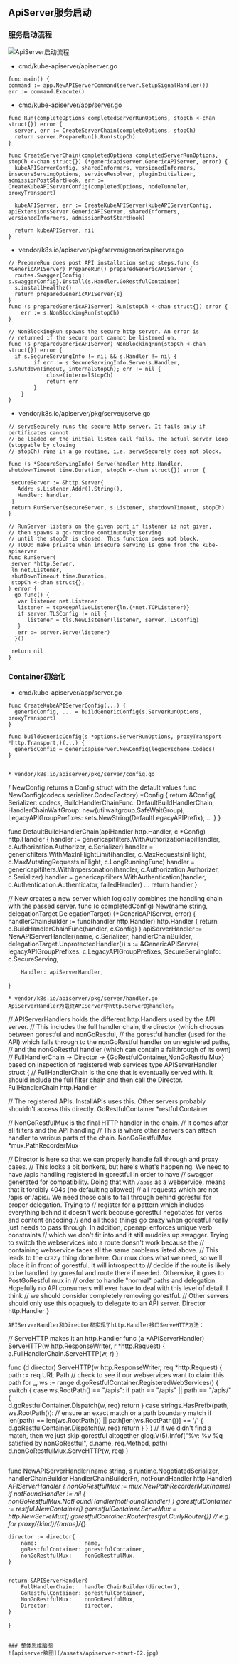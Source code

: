 ## ApiServer服务启动
### 服务启动流程
![ApiServer启动流程](/assets/apiserver-start-01.jpg)
* cmd/kube-apiserver/apiserver.go
```
func main() {
command := app.NewAPIServerCommand(server.SetupSignalHandler())
err := command.Execute()
```
* cmd/kube-apiserver/app/server.go

```
func Run(completeOptions completedServerRunOptions, stopCh <-chan struct{}) error {
  server, err := CreateServerChain(completeOptions, stopCh)
  return server.PrepareRun().Run(stopCh)
}

func CreateServerChain(completedOptions completedServerRunOptions, stopCh <-chan struct{}) (*genericapiserver.GenericAPIServer, error) {
  kubeAPIServerConfig, sharedInformers, versionedInformers, insecureServingOptions, serviceResolver, pluginInitializer, admissionPostStartHook, err := CreateKubeAPIServerConfig(completedOptions, nodeTunneler, proxyTransport)

  kubeAPIServer, err := CreateKubeAPIServer(kubeAPIServerConfig, apiExtensionsServer.GenericAPIServer, sharedInformers, versionedInformers, admissionPostStartHook)

  return kubeAPIServer, nil
}
```
* vendor/k8s.io/apiserver/pkg/server/genericapiserver.go

```
// PrepareRun does post API installation setup steps.func (s *GenericAPIServer) PrepareRun() preparedGenericAPIServer {
  routes.Swagger{Config: s.swaggerConfig}.Install(s.Handler.GoRestfulContainer)
  s.installHealthz()
  return preparedGenericAPIServer{s}
}
func (s preparedGenericAPIServer) Run(stopCh <-chan struct{}) error {
	err := s.NonBlockingRun(stopCh)
}

// NonBlockingRun spawns the secure http server. An error is
// returned if the secure port cannot be listened on.
func (s preparedGenericAPIServer) NonBlockingRun(stopCh <-chan struct{}) error {
  if s.SecureServingInfo != nil && s.Handler != nil {
		if err := s.SecureServingInfo.Serve(s.Handler, s.ShutdownTimeout, internalStopCh); err != nil {
			close(internalStopCh)
			return err
		}
	}
}
```
* vendor/k8s.io/apiserver/pkg/server/serve.go

```
// serveSecurely runs the secure http server. It fails only if certificates cannot
// be loaded or the initial listen call fails. The actual server loop (stoppable by closing
// stopCh) runs in a go routine, i.e. serveSecurely does not block.

func (s *SecureServingInfo) Serve(handler http.Handler, shutdownTimeout time.Duration, stopCh <-chan struct{}) error {

 secureServer := &http.Server{
   Addr: s.Listener.Addr().String(),
   Handler: handler,
 }
 return RunServer(secureServer, s.Listener, shutdownTimeout, stopCh)
}

// RunServer listens on the given port if listener is not given,
// then spawns a go-routine continuously serving
// until the stopCh is closed. This function does not block.
// TODO: make private when insecure serving is gone from the kube-apiserver
func RunServer(
 server *http.Server,
 ln net.Listener,
 shutDownTimeout time.Duration,
 stopCh <-chan struct{},
) error {
  go func() {
   var listener net.Listener
   listener = tcpKeepAliveListener{ln.(*net.TCPListener)}
   if server.TLSConfig != nil {
      listener = tls.NewListener(listener, server.TLSConfig)
   }
   err := server.Serve(listener)
  }()

 return nil
}

```

### Container初始化
* cmd/kube-apiserver/app/server.go
```
func CreateKubeAPIServerConfig(...) {
  genericConfig, ... = buildGenericConfig(s.ServerRunOptions, proxyTransport)
}

func buildGenericConfig(s *options.ServerRunOptions, proxyTransport *http.Transport,)(...) {
  genericConfig = genericapiserver.NewConfig(legacyscheme.Codecs)
}


* vendor/k8s.io/apiserver/pkg/server/config.go

```
/ NewConfig returns a Config struct with the default values
func NewConfig(codecs serializer.CodecFactory) *Config {
 return &Config{
 Serializer: codecs,
 BuildHandlerChainFunc: DefaultBuildHandlerChain,
 HandlerChainWaitGroup: new(utilwaitgroup.SafeWaitGroup),
 LegacyAPIGroupPrefixes: sets.NewString(DefaultLegacyAPIPrefix),
 ... 
 }
}

func DefaultBuildHandlerChain(apiHandler http.Handler, c *Config) http.Handler {
 handler := genericapifilters.WithAuthorization(apiHandler, c.Authorization.Authorizer, c.Serializer)
 handler = genericfilters.WithMaxInFlightLimit(handler, c.MaxRequestsInFlight, c.MaxMutatingRequestsInFlight, c.LongRunningFunc)
 handler = genericapifilters.WithImpersonation(handler, c.Authorization.Authorizer, c.Serializer)
  handler = genericapifilters.WithAuthentication(handler, c.Authentication.Authenticator, failedHandler)
 ... 
 return handler
}



// New creates a new server which logically combines the handling chain with the passed server.
func (c completedConfig) New(name string, delegationTarget DelegationTarget) (*GenericAPIServer, error) {
  handlerChainBuilder := func(handler http.Handler) http.Handler {
		return c.BuildHandlerChainFunc(handler, c.Config)
  }
  apiServerHandler := NewAPIServerHandler(name, c.Serializer, handlerChainBuilder, delegationTarget.UnprotectedHandler())
  s := &GenericAPIServer{
		legacyAPIGroupPrefixes: c.LegacyAPIGroupPrefixes,
		SecureServingInfo: c.SecureServing,

		Handler: apiServerHandler,
   }
```
* vendor/k8s.io/apiserver/pkg/server/handler.go
ApiServerHandler为最终APIServer中http.Server的handler。

```
// APIServerHandlers holds the different http.Handlers used by the API server.
// This includes the full handler chain, the director (which chooses between gorestful and nonGoRestful,
// the gorestful handler (used for the API) which falls through to the nonGoRestful handler on unregistered paths,
// and the nonGoRestful handler (which can contain a fallthrough of its own)
// FullHandlerChain -> Director -> {GoRestfulContainer,NonGoRestfulMux} based on inspection of registered web services
type APIServerHandler struct {
 // FullHandlerChain is the one that is eventually served with. It should include the full filter chain and then call the Director.
 FullHandlerChain http.Handler

 // The registered APIs. InstallAPIs uses this. Other servers probably shouldn't access this directly.
 GoRestfulContainer *restful.Container

 // NonGoRestfulMux is the final HTTP handler in the chain.
 // It comes after all filters and the API handling
 // This is where other servers can attach handler to various parts of the chain.
 NonGoRestfulMux *mux.PathRecorderMux

 // Director is here so that we can properly handle fall through and proxy cases.
 // This looks a bit bonkers, but here's what's happening. We need to have /apis handling registered in gorestful in order to have
 // swagger generated for compatibility. Doing that with `/apis` as a webservice, means that it forcibly 404s (no defaulting allowed)
 // all requests which are not /apis or /apis/. We need those calls to fall through behind goresful for proper delegation. Trying to
 // register for a pattern which includes everything behind it doesn't work because gorestful negotiates for verbs and content encoding
 // and all those things go crazy when gorestful really just needs to pass through. In addition, openapi enforces unique verb constraints
 // which we don't fit into and it still muddies up swagger. Trying to switch the webservices into a route doesn't work because the
 // containing webservice faces all the same problems listed above. 
// This leads to the crazy thing done here. Our mux does what we need, so we'll place it in front of gorestful. It will introspect to
 // decide if the route is likely to be handled by goresful and route there if needed. Otherwise, it goes to PostGoRestful mux in
 // order to handle "normal" paths and delegation. Hopefully no API consumers will ever have to deal with this level of detail. I think
 // we should consider completely removing gorestful.
 // Other servers should only use this opaquely to delegate to an API server.
 Director http.Handler
}

```
APIServerHandler和Director都实现了http.Handler接口ServeHTTP方法：
```
// ServeHTTP makes it an http.Handler
func (a *APIServerHandler) ServeHTTP(w http.ResponseWriter, r *http.Request) {
 a.FullHandlerChain.ServeHTTP(w, r)
}

func (d director) ServeHTTP(w http.ResponseWriter, req *http.Request) {
 path := req.URL.Path
 // check to see if our webservices want to claim this path
 for _, ws := range d.goRestfulContainer.RegisteredWebServices() {
 switch {
   case ws.RootPath() == "/apis":
        if path == "/apis" || path == "/apis/" {  
             d.goRestfulContainer.Dispatch(w, req) 
 	     return
 	} 
   case strings.HasPrefix(path, ws.RootPath()):
 // ensure an exact match or a path boundary match
      if len(path) == len(ws.RootPath()) || path[len(ws.RootPath())] == '/' {
             d.goRestfulContainer.Dispatch(w, req)
             return
      }
  }
 } // if we didn't find a match, then we just skip gorestful altogether
  glog.V(5).Infof("%v: %v %q satisfied by nonGoRestful", d.name, req.Method, path)
  d.nonGoRestfulMux.ServeHTTP(w, req)
}

```

```
func NewAPIServerHandler(name string, s runtime.NegotiatedSerializer, handlerChainBuilder HandlerChainBuilderFn, notFoundHandler http.Handler) *APIServerHandler {
	nonGoRestfulMux := mux.NewPathRecorderMux(name)
	if notFoundHandler != nil {
		nonGoRestfulMux.NotFoundHandler(notFoundHandler)
	}
	gorestfulContainer := restful.NewContainer()
	gorestfulContainer.ServeMux = http.NewServeMux()
	gorestfulContainer.Router(restful.CurlyRouter{}) // e.g. for proxy/{kind}/{name}/{*}
	
	director := director{
		name:               name,
		goRestfulContainer: gorestfulContainer,
		nonGoRestfulMux:    nonGoRestfulMux,
	}


	return &APIServerHandler{
		FullHandlerChain:   handlerChainBuilder(director),
		GoRestfulContainer: gorestfulContainer,
		NonGoRestfulMux:    nonGoRestfulMux,
		Director:           director,
	}
}

```

### 整体思维脑图
![apiserver脑图](/assets/apiserver-start-02.jpg)



